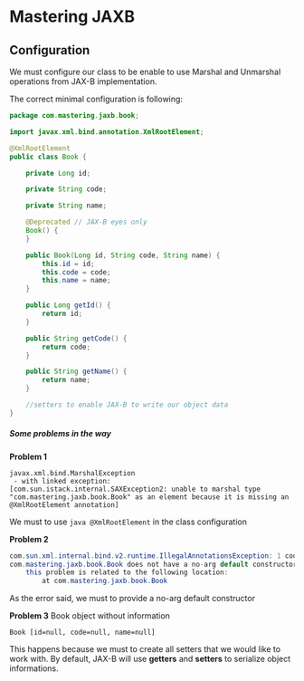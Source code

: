 # Mastering JAXB

## Configuration

We must configure our class to be enable to use Marshal and Unmarshal operations from JAX-B implementation.

The correct minimal configuration is following:

```java
package com.mastering.jaxb.book;

import javax.xml.bind.annotation.XmlRootElement;

@XmlRootElement
public class Book {

	private Long id;

	private String code;

	private String name;

	@Deprecated // JAX-B eyes only
	Book() {
	}

	public Book(Long id, String code, String name) {
		this.id = id;
		this.code = code;
		this.name = name;
	}

	public Long getId() {
		return id;
	}

	public String getCode() {
		return code;
	}

	public String getName() {
		return name;
	}

	//setters to enable JAX-B to write our object data
}

```

##### Some problems in the way

**Problem 1**
```
javax.xml.bind.MarshalException
 - with linked exception:
[com.sun.istack.internal.SAXException2: unable to marshal type "com.mastering.jaxb.book.Book" as an element because it is missing an @XmlRootElement annotation]
```
We must to use ```java @XmlRootElement``` in the class configuration

**Problem 2**
```java
com.sun.xml.internal.bind.v2.runtime.IllegalAnnotationsException: 1 counts of IllegalAnnotationExceptions
com.mastering.jaxb.book.Book does not have a no-arg default constructor.
	this problem is related to the following location:
		at com.mastering.jaxb.book.Book
```
As the error said, we must to provide a no-arg default constructor

**Problem 3**
Book object without information
```
Book [id=null, code=null, name=null]
```
This happens because we must to create all setters that we would like to work with. By default, JAX-B will use **getters** and **setters** to serialize object informations.

